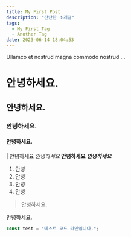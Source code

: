 ```yaml
---
title: My First Post
description: "간단한 소개글"
tags:
  - My First Tag
  - Another Tag
date: 2023-06-14 18:04:53
---
```


Ullamco et nostrud magna commodo nostrud ...

# 안녕하세요.

## 안녕하세요.

### 안녕하세요.

#### 안녕하세요.

| 안녕하세요
_안녕하세요_
**안녕하세요**
**_안녕하세요_**

1. 안녕
2. 안녕
3. 안녕
4. 안녕

> 안녕하세요.

안녕하세요.

```jsx
const test = "테스트 코드 라인입니다.";
```
